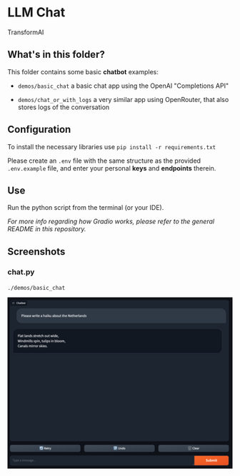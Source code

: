 # LLM Chat
TransformAI

## What's in this folder?
This folder contains some basic **chatbot** examples:

- `demos/basic_chat` a basic chat app using the OpenAI "Completions API"

- `demos/chat_or_with_logs` a very similar app using OpenRouter, that also stores logs of the conversation


## Configuration
To install the necessary libraries use `pip install -r requirements.txt`

Please create an `.env` file with the same structure as the provided `.env.example` file, 
and enter your personal **keys** and **endpoints** therein.

## Use
Run the python script from the terminal (or your IDE). 

_For more info regarding how Gradio works, please refer to the general README in this repository._

## Screenshots

### chat.py
`./demos/basic_chat`

![gradio-chat.png](../../assets/screenshots/gradio-chat.png)
